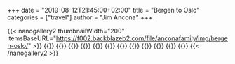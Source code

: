 +++
date = "2019-08-12T21:45:00+02:00"
title = "Bergen to Oslo" 
categories = ["travel"]
author = "Jim Ancona"
+++

{{< nanogallery2 thumbnailWidth="200" itemsBaseURL="https://f002.backblazeb2.com/file/anconafamily/img/bergen-oslo/" >}} 
  {{<nanogallery2-img src="DSCF0569.jpg" thumb="thumbs/DSCF0569.jpg"  caption="Bryggen, the old Hanseatic quarter of Bergen."  >}}
  {{<nanogallery2-img src="DSCF0580.jpg" thumb="thumbs/DSCF0580.jpg"  caption="Plateau panorama on the Hardangervidda, about 1250 meters (4100 feet) above sea level."  >}}
  {{<nanogallery2-img src="DSCF0581.jpg" thumb="thumbs/DSCF0581.jpg"  caption="Oslo's Opera House."  >}}
  {{<nanogallery2-img src="DSCF0586.jpg" thumb="thumbs/DSCF0586.jpg"  >}}
  {{<nanogallery2-img src="DSCF0596.jpg" thumb="thumbs/DSCF0596.jpg"  caption="On top of the Opera House."  >}}
  {{<nanogallery2-img src="DSCF0601.jpg" thumb="thumbs/DSCF0601.jpg"  caption="Thousand year old cornerstone detail saved from Oslo's first cathedral."  >}}
  {{<nanogallery2-img src="DSCF0602.jpg" thumb="thumbs/DSCF0602.jpg"  caption="Parliament building in Oslo."  >}}
  {{<nanogallery2-img src="DSCF0605.jpg" thumb="thumbs/DSCF0605.jpg"  caption="Ibsen outside the National Theater."  >}}
  {{<nanogallery2-img src="DSCF0608.jpg" thumb="thumbs/DSCF0608.jpg"  caption="Anne at Oslo's City Hall."  >}}
  {{<nanogallery2-img src="DSCF0610.jpg" thumb="thumbs/DSCF0610.jpg"  caption="Anne and a geocacher she met near Oslo City Hall."  >}}
  {{<nanogallery2-img src="DSCF0631.jpg" thumb="thumbs/DSCF0631.jpg"  caption="Thousand year old Viking ship excavated from a burial mound."  >}}
  {{<nanogallery2-img src="DSCF0647.jpg" thumb="thumbs/DSCF0647.jpg"  caption="Vigeland Park, Oslo."  >}}
{{< /nanogallery2 >}}
